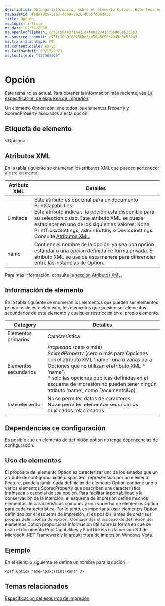 ```yaml
---
description: Obtenga información sobre el elemento Option. Este tema no es actual. Para obtener la información más reciente, vea Especificación del esquema de impresión.
ms.assetid: feda78d9-58e7-4668-8a25-40e5fd8ad456
title: Opción
ms.topic: article
ms.date: 05/31/2018
ms.openlocfilehash: 6da0c50443f1a431d4f4032741669ed08e6235b3
ms.sourcegitcommit: d75fc10b9f0825bbe5ce5045c90d4045e3c53243
ms.translationtype: MT
ms.contentlocale: es-ES
ms.lasthandoff: 09/13/2021
ms.locfileid: "127568629"
---
```

# <a name="option"></a>Opción

Este tema no es actual. Para obtener la información más reciente, vea [La especificación de esquema de impresión](https://download.microsoft.com/download/D/E/C/DECA6E6B-3E81-48E7-B7EF-6D92A547D03C/print-schema-spec-2-0.zip).

Un elemento Option contiene todos los elementos Property y ScoredProperty asociados a esta opción.

## <a name="element-tag"></a>Etiqueta de elemento

&lt;Opción&gt;

## <a name="xml-attributes"></a>Atributos XML

En la tabla siguiente se enumeran los atributos XML que pueden pertenecer a este elemento.



| Atributo XML          | Detalles                                                                                                                                                                                                                                                                                                                                         |
|------------------------|-------------------------------------------------------------------------------------------------------------------------------------------------------------------------------------------------------------------------------------------------------------------------------------------------------------------------------------------------|
| Limitada<br/> | Este atributo es opcional para un documento PrintCapabilities.<br/> Este atributo indica si la opción está disponible para su selección o uso. Este atributo XML se puede establecer en uno de los siguientes valores: None, PrintTicketSettings, AdminSetting o DeviceSettings. <br/> Consulte [Atributos XML.](xml-attributes.md)<br/> |
| name<br/>        | Contiene el nombre de la opción, ya sea una opción estándar o una opción definida de forma privada. El atributo XML se usa de esta manera para diferenciar entre las instancias de Option. <br/>                                                                                                                                                        |



 

Para más información, consulte la [sección Atributos XML.](xml-attributes.md)

## <a name="element-information"></a>Información de elemento

En la tabla siguiente se enumeran los elementos que pueden ser elementos primarios de este elemento, los elementos que pueden ser elementos secundarios de este elemento y cualquier restricción en el propio elemento.



| Category                   | Detalles                                                                                                                                                                                                                                                                                          |
|----------------------------|--------------------------------------------------------------------------------------------------------------------------------------------------------------------------------------------------------------------------------------------------------------------------------------------------|
| Elementos primarios<br/> | Característica <br/>                                                                                                                                                                                                                                                                              |
| Elementos secundarios<br/>  | *Propiedad* (cero o más)<br/> *ScoredProperty* (cero o más para Opciones con el atributo XML 'name'; una o varias para Opciones que no utilizan el atributo XML \* 'name')<br/> \* solo las opciones públicas definidas en el esquema de impresión no pueden tener ningún atributo 'name', como DocumentNUp)<br/> |
| Este elemento<br/>    | No se permiten datos de caracteres.<br/> No se permiten elementos secundarios duplicados relacionados.<br/>                                                                                                                                                                                                |



 

## <a name="configuration-dependencies"></a>Dependencias de configuración

Es posible que un elemento de definición option no tenga dependencias de configuración.

## <a name="element-usage"></a>Uso de elementos

El propósito del elemento Option es caracterizar uno de los estados que un atributo de configuración de dispositivo, representado por un elemento Feature, puede asumir. Cada definición de elemento Option contiene uno o varios elementos ScoredProperty que describen una característica intrínseca o esencial de esa opción. Para facilitar la portabilidad y la conservación de la intención, el esquema de impresión define muchos elementos de características comunes y una variedad de elementos Option para cada característica. Por lo tanto, es importante usar elementos Option definidos por el esquema de impresión, si es posible, antes de crear sus propias definiciones de opción. Comprender el proceso de definición de elementos Option proporciona información útil sobre la forma en que se usan el documento PrintCapabilities y PrintTickets en la versión 3.0 de Microsoft .NET Framework y la arquitectura de impresión Windows Vista.

## <a name="example"></a>Ejemplo

En el ejemplo siguiente se define un nombre para la opción .

``` syntax
<psf:Option name="psk:PrintFront" />
```

## <a name="related-topics"></a>Temas relacionados

<dl> <dt>

[Especificación del esquema de impresión](https://download.microsoft.com/download/D/E/C/DECA6E6B-3E81-48E7-B7EF-6D92A547D03C/print-schema-spec-2-0.zip)
</dt> </dl>

 

 




